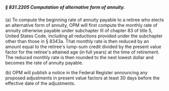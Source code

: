 ##### § 831.2205 Computation of alternative form of annuity. #####

(a) To compute the beginning rate of annuity payable to a retiree who elects an alternative form of annuity, OPM will first compute the monthly rate of annuity otherwise payable under subchapter III of chapter 83 of title 5, United States Code, including all reductions provided under the subchapter other than those in § 8343a. That monthly rate is then reduced by an amount equal to the retiree's lump-sum credit divided by the present value factor for the retiree's attained age (in full years) at the time of retirement. The reduced monthly rate is then rounded to the next lowest dollar and becomes the rate of annuity payable.

(b) OPM will publish a notice in the Federal Register announcing any proposed adjustments in present value factors at least 30 days before the effective date of the adjustments.